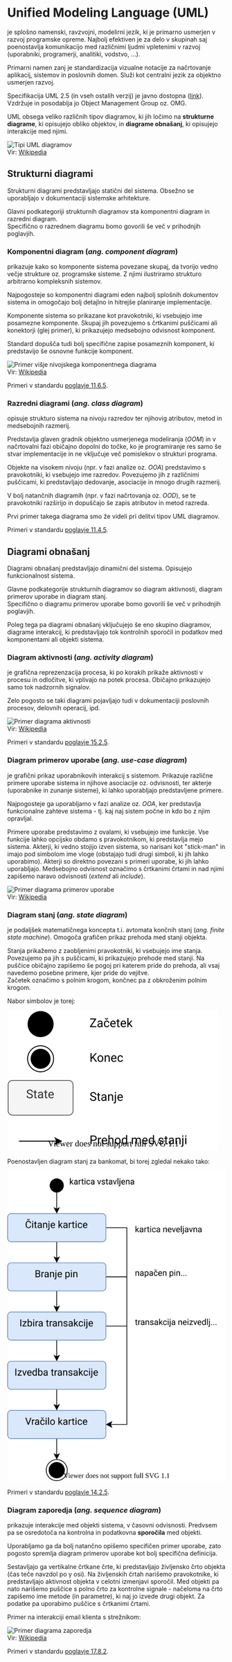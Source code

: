 # Unified Modeling Language (UML)

je splošno namenski, ravzvojni, modelirni jezik, ki je primarno usmerjen v razvoj programske opreme. Najbolj efektiven je za delo v skupinah saj poenostavlja komunikacijo med različnimi ljudmi vpletenimi v razvoj (uporabniki, programerji, analitiki, vodstvo, ...).

Primarni namen zanj je standardizacija vizualne notacije za načrtovanje aplikacij, sistemov in poslovnih domen. Služi kot centralni jezik za objektno usmerjen razvoj.

Specifikacija UML 2.5 (in vseh ostalih verzij) je javno dostopna ([link](https://www.omg.org/spec/UML/2.5/PDF)). Vzdržuje in posodablja jo Object Management Group oz. OMG.

UML obsega veliko različnih tipov diagramov, ki jih ločimo na **strukturne diagrame**, ki opisujejo obliko objektov, in **diagrame obnašanj**, ki opisujejo interakcije med njimi.

![Tipi UML diagramov](https://upload.wikimedia.org/wikipedia/commons/e/ed/UML_diagrams_overview.svg)  
Vir: [Wikipedia](https://en.wikipedia.org/wiki/Unified_Modeling_Language)

## Strukturni diagrami

Strukturni diagrami predstavljajo statični del sistema. Obsežno se uporabljajo v dokumentaciji sistemske arhitekture.

Glavni podkategoriji strukturnih diagramov sta komponentni diagram in razredni diagram.  
Specifično o razrednem diagramu bomo govorili še več v prihodnjih poglavjih.

### Komponentni diagram (_ang. component diagram_)

prikazuje kako so komponente sistema povezane skupaj, da tvorijo vedno večje strukture oz. programske sisteme. Z njimi ilustriramo strukturo arbitrarno kompleksnih sistemov.

Najpogosteje so komponentni diagrami eden najbolj splošnih dokumentov sistema in omogočajo bolj detajlno in hitrejše planiranje implementacije.

Komponente sistema so prikazane kot pravokotniki, ki vsebujejo ime posamezne komponente. Skupaj jih povezujemo s črtkanimi puščicami ali konektorji (glej primer), ki prikazujejo medsebojno odvisnost komponent.

Standard dopušča tudi bolj specifične zapise posameznih komponent, ki predstavijo še osnovne funkcije komponent.

![Primer višje nivojskega komponentnega diagrama](https://upload.wikimedia.org/wikipedia/commons/b/b8/Policy_Admin_Component_Diagram.PNG)  
Vir: [Wikipedia](https://en.wikipedia.org/wiki/Component_diagram)

Primeri v standardu [poglavje 11.6.5](https://www.omg.org/spec/UML/2.5/PDF#%5B%7B%22num%22%3A703%2C%22gen%22%3A0%7D%2C%7B%22name%22%3A%22XYZ%22%7D%2C114.3%2C626.4%2C0%5D).

### Razredni diagrami (_ang. class diagram_)

opisuje strukturo sistema na nivoju razredov ter njihovig atributov, metod in medsebojnih razmerij.

Predstavlja glaven gradnik objektno usmerjenega modeliranja (_OOM_) in v načrtovalni fazi običajno dopolni do točke, ko je programiranje res samo še stvar implementacije in ne vključuje več pomislekov o strukturi programa.

Objekte na visokem nivoju (npr. v fazi analize oz. _OOA_) predstavimo s pravokotniki, ki vsebujejo ime razredov. Povezujemo jih z različnimi puščicami, ki predstavljajo dedovanje, asociacije in mnogo drugih razmerij.

V bolj natančnih diagramih (npr. v fazi načrtovanja oz. _OOD_), se te pravokotniki razširijo in dopuščajo še zapis atributov in metod razreda.

Prvi primer takega diagrama smo že videli pri delitvi tipov UML diagramov.

Primeri v standardu [poglavje 11.4.5](https://www.omg.org/spec/UML/2.5/PDF#%5B%7B%22num%22%3A657%2C%22gen%22%3A0%7D%2C%7B%22name%22%3A%22XYZ%22%7D%2C114.3%2C161.2%2C0%5D).

## Diagrami obnašanj

Diagrami obnašanj predstavljajo dinamični del sistema. Opisujejo funkcionalnost sistema.

Glavne podkategorije strukturnih diagramov so diagram aktivnosti, diagram primerov uporabe in diagram stanj.  
Specifično o diagramu primerov uporabe bomo govorili še več v prihodnjih poglavjih.

Poleg tega pa diagrami obnašanj vključujejo še eno skupino diagramov, diagrame interakcij, ki predstavljajo tok kontrolnih sporočil in podatkov med komponentami ali objekti sistema.  

### Diagram aktivnosti (_ang. activity diagram_)

je grafična reprezenzacija procesa, ki po korakih prikaže aktivnosti v procesu in odločitve, ki vplivajo na potek procesa. Običajno prikazujejo samo tok nadzornih signalov.

Zelo pogosto se taki diagrami pojavljajo tudi v dokumentaciji poslovnih procesov, delovnih operacij, ipd.

![Primer diagrama aktivnosti](https://upload.wikimedia.org/wikipedia/commons/e/e7/Activity_conducting.svg)  
Vir: [Wikipedia](https://en.wikipedia.org/wiki/Activity_diagram)

Primeri v standardu [poglavje 15.2.5](https://www.omg.org/spec/UML/2.5/PDF#%5B%7B%22num%22%3A1187%2C%22gen%22%3A0%7D%2C%7B%22name%22%3A%22XYZ%22%7D%2C114.3%2C587.3%2C0%5D).

### Diagram primerov uporabe (_ang. use-case diagram_)

je grafični prikaz uporabnikovih interakcij s sistemom. Prikazuje različne primere uporabe sistema in njihove asociacije oz. odvisnosti, ter akterje (uporabnike in zunanje sisteme), ki lahko uporabljajo predstavljene primere.

Najpogosteje ga uporabljamo v fazi analize oz. _OOA_, ker predstavlja funkcionalne zahteve sistema - tj. kaj naj sistem počne in kdo bo z njim opravljal.

Primere uporabe predstavimo z ovalami, ki vsebujejo ime funkcije. Vse funkcije lahko opcijsko obdamo s pravokotnikom, ki predstavlja mejo sistema. Akterji, ki vedno stojijo izven sistema, so narisani kot "stick-man" in imajo pod simbolom ime vloge (obstajajo tudi drugi simboli, ki jih lahko uporabimo). Akterji so direktno povezani s primeri uporabe, ki jih lahko uporabljajo. Medsebojno odvisnost označimo s črtkanimi črtami in nad njimi zapišemo naravo odvisnosti (_extend_ ali _include_).

![Primer diagrama primerov uporabe](https://upload.wikimedia.org/wikipedia/commons/1/1d/Use_case_restaurant_model.svg)  
Vir: [Wikipedia](https://en.wikipedia.org/wiki/Use_case_diagram)

### Diagram stanj (_ang. state diagram_)

je podaljšek matematičnega koncepta t.i. avtomata končnih stanj (_ang. finite state machine_). Omogoča grafičen prikaz prehoda med stanji objekta.

Stanja prikažemo z zaobljenimi pravokotniki, ki vsebujejo ime stanja. Povezujemo pa jih s puščicami, ki prikazujejo prehode med stanji. Na puščice običajno zapišemo še pogoj pri katerem pride do prehoda, ali vsaj navedemo posebne primere, kjer pride do vejitve.  
Začetek označimo s polnim krogom, končnec pa z obkroženim polnim krogom.

Nabor simbolov je torej:

![Elementi diagrama stanj](resources/state_diagram_elements.svg)

Poenostavljen diagram stanj za bankomat, bi torej zgledal nekako tako:

![Primer diagrama stanj](resources/simple_state_diagram.svg)

Primeri v standardu [poglavje 14.2.5](https://www.omg.org/spec/UML/2.5/PDF#%5B%7B%22num%22%3A1051%2C%22gen%22%3A0%7D%2C%7B%22name%22%3A%22XYZ%22%7D%2C114.3%2C262.8%2C0%5D).

### Diagram zaporedja (_ang. sequence diagram_)

prikazuje interakcije med objekti sistema, v časovni odvisnosti. Predvsem pa se osredotoča na kontrolna in podatkovna **sporočila** med objekti.

Uporabljamo ga da bolj natančno opišemo specifičen primer uporabe, zato pogosto spremlja diagram primerov uporabe kot bolj specifična definicija.

Sestavljajo ga vertikalne črtkane črte, ki predstavljajo življensko črto objekta (čas teče navzdol po y osi). Na življenskih črtah narišemo pravokotnike, ki predstavljajo aktivnost objekta v celotni izmenjavi sporočil. Med objekti pa nato narišemo puščice s polno črto za kontrolne signale - načeloma na črto zapišemo ime metode (in parametre), ki naj jo izvede drugi objekt. Za podatke pa uporabimo puščice s črtkanimi črtami.

Primer na interakciji email klienta s strežnikom:

![Primer diagrama zaporedja](https://upload.wikimedia.org/wikipedia/commons/9/9b/CheckEmail.svg)  
Vir: [Wikipedia](https://en.wikipedia.org/wiki/Sequence_diagram)

Primeri v standardu [poglavje 17.8.2](https://www.omg.org/spec/UML/2.5/PDF#%5B%7B%22num%22%3A1825%2C%22gen%22%3A0%7D%2C%7B%22name%22%3A%22XYZ%22%7D%2C114.3%2C735.3%2C0%5D).
